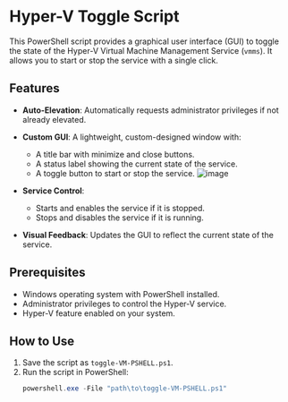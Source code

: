 # Hyper-V Toggle Script

This PowerShell script provides a graphical user interface (GUI) to toggle the state of the Hyper-V Virtual Machine Management Service (`vmms`). It allows you to start or stop the service with a single click.

## Features

- **Auto-Elevation**: Automatically requests administrator privileges if not already elevated.
- **Custom GUI**: A lightweight, custom-designed window with:
  - A title bar with minimize and close buttons.
  - A status label showing the current state of the service.
  - A toggle button to start or stop the service.
  ![image](https://github.com/user-attachments/assets/8b5dcdf5-94a7-4f2b-a6e4-6c8f4962eb16)

- **Service Control**:
  - Starts and enables the service if it is stopped.
  - Stops and disables the service if it is running.
- **Visual Feedback**: Updates the GUI to reflect the current state of the service.

## Prerequisites

- Windows operating system with PowerShell installed.
- Administrator privileges to control the Hyper-V service.
- Hyper-V feature enabled on your system.

## How to Use

1. Save the script as `toggle-VM-PSHELL.ps1`.
2. Run the script in PowerShell:
   ```powershell
   powershell.exe -File "path\to\toggle-VM-PSHELL.ps1"
